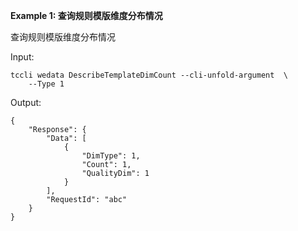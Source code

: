 **Example 1: 查询规则模版维度分布情况**

查询规则模版维度分布情况

Input: 

```
tccli wedata DescribeTemplateDimCount --cli-unfold-argument  \
    --Type 1
```

Output: 
```
{
    "Response": {
        "Data": [
            {
                "DimType": 1,
                "Count": 1,
                "QualityDim": 1
            }
        ],
        "RequestId": "abc"
    }
}
```

